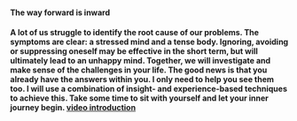 #### **The way forward is inward**

#### A lot of us struggle to identify the root cause of our problems. The symptoms are clear: a stressed mind and a tense body. Ignoring, avoiding or suppressing oneself may be effective in the short term, but will ultimately lead to an unhappy mind. Together, we will investigate and make sense of the challenges in your life. The good news is that you already have the answers within you. I only need to help you see them too. I will use a combination of insight- and experience-based techniques to achieve this. Take some time to sit with yourself and let your inner journey begin. [video introduction](https://www.youtube.com/watch?v=byPhV4Gh1Gg)

